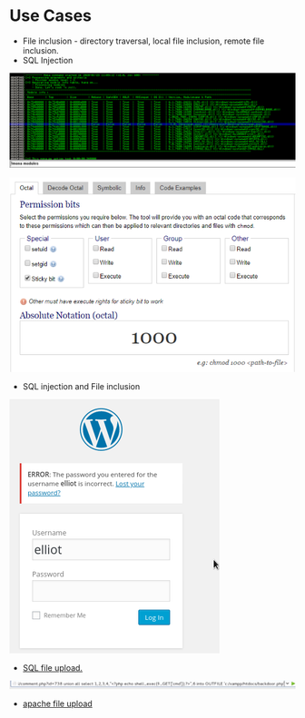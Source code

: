 # Use Cases

* File inclusion - directory traversal, local file inclusion, remote file inclusion.
* SQL Injection

![sql injection example 1](../.gitbook/assets/image%20%289%29.png)

![sql injection example 2](../.gitbook/assets/image%20%2831%29.png)

* SQL injection and File inclusion

![sql injection + file inclusion](../.gitbook/assets/image%20%2828%29.png)

* [SQL file upload.](7.2-file-inclusion-vulnerabilities.md#7-2-3-lfi-enable-and-rfi-disabled-approach-1)

![sql file upload](../.gitbook/assets/image%20%284%29.png)

* [apache file upload ](7.2-file-inclusion-vulnerabilities.md#7-2-4-lfi-enabled-and-rfi-disabled-approach-2)



